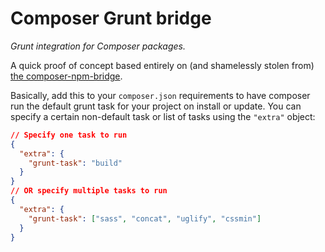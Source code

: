 # Composer Grunt bridge

*Grunt integration for Composer packages.*

A quick proof of concept based entirely on (and shamelessly stolen from) [the composer-npm-bridge](/eloquent/composer-npm-bridge).

Basically, add this to your `composer.json` requirements to have composer run the default grunt task for your project on install or update. You can specify a certain non-default task or list of tasks using the `"extra"` object:

```json
// Specify one task to run
{
  "extra": {
    "grunt-task": "build"
  }
}
// OR specify multiple tasks to run
{
  "extra": {
    "grunt-task": ["sass", "concat", "uglify", "cssmin"]
  }
}
```

